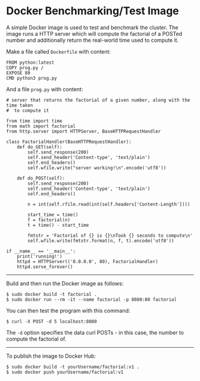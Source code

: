<!-- comment configures vim to enable word wrapping; gggqG to force rewrap -->

<!-- vim: set tw=79 fo+=t fo-=l: -->

# Docker Benchmarking/Test Image

A simple Docker image is used to test and benchmark the cluster. The image runs
a HTTP server which will compute the factorial of a POSTed number and
additionally return the real-world time used to compute it.

Make a file called `Dockerfile` with content:

```
FROM python:latest
COPY prog.py /
EXPOSE 80
CMD python3 prog.py
```

And a file `prog.py` with content:

```
# server that returns the factorial of a given number, along with the time taken
#  to compute it

from time import time
from math import factorial
from http.server import HTTPServer, BaseHTTPRequestHandler

class FactorialHandler(BaseHTTPRequestHandler):
	def do_GET(self):
		self.send_response(200)
		self.send_header('Content-type', 'text/plain')
		self.end_headers()
		self.wfile.write("server working!\n".encode('utf8'))

	def do_POST(self):
		self.send_response(200)
		self.send_header('Content-type', 'text/plain')
		self.end_headers()

		n = int(self.rfile.read(int(self.headers['Content-Length'])))

		start_time = time()
		f = factorial(n)
		t = time() - start_time

		fmtstr = 'Factorial of {} is {}\nTook {} seconds to compute\n'
		self.wfile.write(fmtstr.format(n, f, t).encode('utf8'))

if __name__ == '__main__':
	print('running!')
	httpd = HTTPServer(('0.0.0.0', 80), FactorialHandler)
	httpd.serve_forever()
```

---

Build and then run the Docker image as follows:

```
$ sudo docker build -t factorial .
$ sudo docker run --rm -it --name factorial -p 8080:80 factorial
```

You can then test the program with this command:

```
$ curl -X POST -d 5 localhost:8080
```

The `-d` option specifies the data curl POSTs - in this case, the number to
compute the factorial of.

---

To publish the image to Docker Hub:

```
$ sudo docker build -t yourUsername/factorial:v1 .
$ sudo docker push yourUsername/factorial:v1
```
